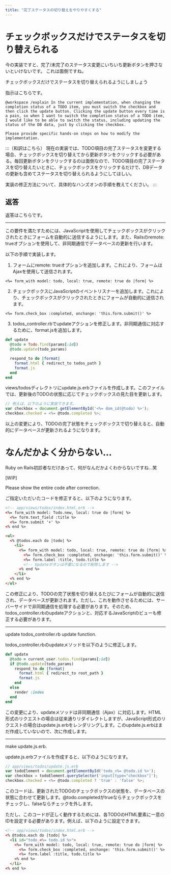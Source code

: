 ```yaml
---
title: "完了ステータスの切り替えをやりやすくする"
---
```


# チェックボックスだけでステータスを切り替えられる

今の実装ですと、完了/未完了のステータス変更にいちいち更新ボタンを押さないといけないです。
これは面倒ですね。

チェックボックスだけでステータスを切り替えられるようにしましょう

指示はこちらです。

```
@workspace /explain In the current implementation, when changing the completion status of a TODO item, you must switch the checkbox and then click the update button. Clicking the update button every time is a pain, so when I want to switch the completion status of a TODO item, I would like to be able to switch the status, including updating the status of the DB data, just by clicking the checkbox.

Please provide specific hands-on steps on how to modify the implementation.
```


:::（和訳はこちら）
現在の実装では、TODO項目の完了ステータスを変更する場合、チェックボックスを切り替えてから更新ボタンをクリックする必要がある。毎回更新ボタンをクリックするのは面倒なので、TODO項目の完了ステータスを切り替えたいときに、チェックボックスをクリックするだけで、DBデータの更新も含めてステータスを切り替えられるようにしてほしい。

実装の修正方法について、具体的なハンズオンの手順を教えてください。
:::


## 返答

返答はこちらです。

---

この要件を満たすためには、JavaScriptを使用してチェックボックスがクリックされたときにフォームを自動的に送信するようにします。また、Railsのremote: trueオプションを使用して、非同期通信でデータベースの更新を行います。

以下の手順で実装します。

1. フォームにremote: trueオプションを追加します。これにより、フォームはAjaxを使用して送信されます。

```
<%= form_with model: todo, local: true, remote: true do |form| %>
```

2. チェックボックスにJavaScriptのイベントリスナーを追加します。これにより、チェックボックスがクリックされたときにフォームが自動的に送信されます。


```
<%= form.check_box :completed, onchange: 'this.form.submit()' %>
```

3. todos_controller.rbでupdateアクションを修正します。非同期通信に対応するために、format.jsを追加します。


```ruby
def update
  @todo = Todo.find(params[:id])
  @todo.update(todo_params)

  respond_to do |format|
    format.html { redirect_to todos_path }
    format.js
  end
end
```


views/todosディレクトリにupdate.js.erbファイルを作成します。このファイルでは、更新後のTODOの状態に応じてチェックボックスの見た目を更新します。

```js
// 例えば、以下のように実装できます。
var checkbox = document.getElementById('<%= dom_id(@todo) %>');
checkbox.checked = <%= @todo.completed %>;
```

以上の変更により、TODOの完了状態をチェックボックスで切り替えると、自動的にデータベースが更新されるようになります。


# なんだかよく分からない…


Ruby on Rails初診者なだけあって、何がなんだかよくわからないですね…笑



[WIP]





Please show the entire code after correction.



ご指定いただいたコードを修正すると、以下のようになります。

```html
<!-- app/views/todos/index.html.erb -->
<%= form_with model: Todo.new, local: true do |form| %>
  <%= form.text_field :title %>
  <%= form.submit '+' %>
<% end %>

<ul>
  <% @todos.each do |todo| %>
    <li>
      <%= form_with model: todo, local: true, remote: true do |form| %>
        <%= form.check_box :completed, onchange: 'this.form.submit()' %>
        <%= form.label :title, todo.title %>
        <!-- Updateボタンは不要になるので削除します -->
      <% end %>
    </li>
  <% end %>
</ul>
```


この修正により、TODOの完了状態を切り替えるたびにフォームが自動的に送信され、データベースが更新されます。ただし、これを動作させるためには、サーバーサイドで非同期通信を処理する必要があります。そのため、todos_controller.rbのupdateアクションと、対応するJavaScriptのビューも修正する必要があります。










---








update todos_controller.rb update function.




todos_controller.rbのupdateメソッドを以下のように修正します。


```ruby
def update
  @todo = current_user.todos.find(params[:id])
  if @todo.update(todo_params)
    respond_to do |format|
      format.html { redirect_to root_path }
      format.js
    end
  else
    render :index
  end
end
```

この変更により、updateメソッドは非同期通信（Ajax）に対応します。HTML形式のリクエストの場合は従来通りリダイレクトしますが、JavaScript形式のリクエストの場合はupdate.js.erbをレンダリングします。このupdate.js.erbはまだ作成していないので、次に作成します。



----




make update.js.erb.


update.js.erbファイルを作成すると、以下のようになります。

```js
// app/views/todos/update.js.erb
var todoElement = document.getElementById('todo_<%= @todo.id %>');
var checkbox = todoElement.querySelector('input[type="checkbox"]');
checkbox.checked = <%= @todo.completed ? 'true' : 'false' %>;
```

このコードは、更新されたTODOのチェックボックスの状態を、データベースの状態に合わせて更新します。@todo.completedがtrueならチェックボックスをチェックし、falseならチェックを外します。

ただし、このコードが正しく動作するためには、各TODOのHTML要素に一意のIDを設定する必要があります。例えば、以下のように設定できます。

```html
<!-- app/views/todos/index.html.erb -->
<% @todos.each do |todo| %>
  <li id="todo_<%= todo.id %>">
    <%= form_with model: todo, local: true, remote: true do |form| %>
      <%= form.check_box :completed, onchange: 'this.form.submit()' %>
      <%= form.label :title, todo.title %>
    <% end %>
  </li>
<% end %>
```
